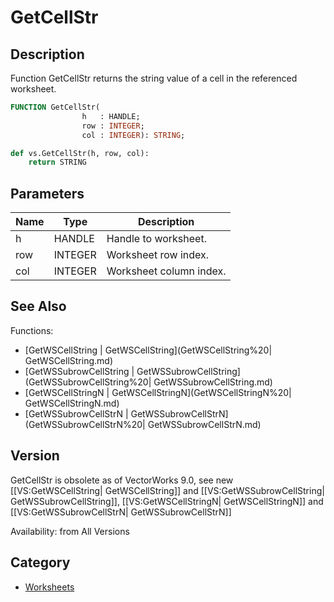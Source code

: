 # GetCellStr

## Description
Function GetCellStr returns the string value of a cell in the referenced worksheet.

```pascal
FUNCTION GetCellStr(
				h   : HANDLE;
				row : INTEGER;
				col : INTEGER): STRING;
```

```python
def vs.GetCellStr(h, row, col):
    return STRING
```

## Parameters
|Name|Type|Description|
|---|---|---|
|h|HANDLE|Handle to worksheet.|
|row|INTEGER|Worksheet row index.|
|col|INTEGER|Worksheet column index.|

## See Also
Functions:
* [GetWSCellString | GetWSCellString](GetWSCellString%20| GetWSCellString.md)
* [GetWSSubrowCellString | GetWSSubrowCellString](GetWSSubrowCellString%20| GetWSSubrowCellString.md)
* [GetWSCellStringN | GetWSCellStringN](GetWSCellStringN%20| GetWSCellStringN.md) 
* [GetWSSubrowCellStrN | GetWSSubrowCellStrN](GetWSSubrowCellStrN%20| GetWSSubrowCellStrN.md)

## Version
GetCellStr is obsolete as of VectorWorks 9.0, see new [[VS:GetWSCellString| GetWSCellString]] and [[VS:GetWSSubrowCellString| GetWSSubrowCellString]], [[VS:GetWSCellStringN| GetWSCellStringN]] and [[VS:GetWSSubrowCellStrN| GetWSSubrowCellStrN]]

Availability: from All Versions

## Category
* [Worksheets](../Categories/Worksheets.md)
